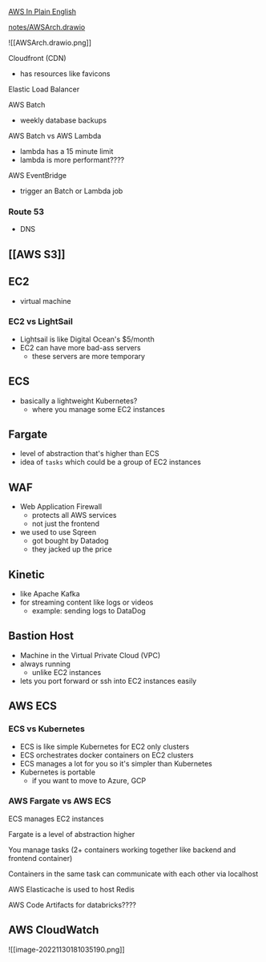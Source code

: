 [AWS In Plain English](https://expeditedsecurity.com/aws-in-plain-english/)

[notes/AWSArch.drawio](https://github.com/Fullchee/notes/blob/main/docs/web-dev/backend/AWS/AWSArch.drawio)

![[AWSArch.drawio.png]]



Cloudfront (CDN)
- has resources like favicons

Elastic Load Balancer

AWS Batch
- weekly database backups

AWS Batch vs AWS Lambda
- lambda has a 15 minute limit
- lambda is more performant????

AWS EventBridge
- trigger an Batch or Lambda job

### Route 53
- DNS

## [[AWS S3]]

## EC2

-   virtual machine

### EC2 vs LightSail

-   Lightsail is like Digital Ocean's $5/month
-   EC2 can have more bad-ass servers
	- these servers are more temporary

## ECS

-   basically a lightweight Kubernetes?
    -   where you manage some EC2 instances

## Fargate

-   level of abstraction that's higher than ECS
-   idea of `tasks` which could be a group of EC2 instances

## WAF

-   Web Application Firewall
	- protects all AWS services
	- not just the frontend
- we used to use Sqreen
	- got bought by Datadog
	- they jacked up the price

## Kinetic

-   like Apache Kafka
-   for streaming content like logs or videos
    -   example: sending logs to DataDog


## Bastion Host

- Machine in the Virtual Private Cloud (VPC)
- always running
	- unlike EC2 instances
- lets you port forward or ssh into EC2 instances easily


## AWS ECS

### ECS vs Kubernetes

- ECS is like simple Kubernetes for EC2 only clusters  
- ECS orchestrates docker containers on EC2 clusters  
- ECS manages a lot for you so it's simpler than Kubernetes  
- Kubernetes is portable
	- if you want to move to Azure, GCP

### AWS Fargate vs AWS ECS

ECS manages EC2 instances  
  
Fargate is a level of abstraction higher  
  
You manage tasks (2+ containers working together like backend and frontend container)   
  
Containers in the same task can communicate with each other via localhost


AWS Elasticache is used to host Redis

AWS Code Artifacts for databricks????



## AWS CloudWatch

![[image-20221130181035190.png]]

